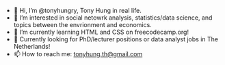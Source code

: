 - 👋 Hi, I’m @tonyhungry, Tony Hung in real life. 
- 👀 I’m interested in social netowrk analysis, statistics/data science, and topics between the envrionment and economics.
- 🌱 I’m currently learning HTML and CSS on freecodecamp.org!
- 🌟 Currently looking for PhD/lecturer positions or data analyst jobs in The Netherlands!
- 📫 How to reach me: tonyhung.th@gmail.com 

<!---
tonyhungry/tonyhungry is a ✨ special ✨ repository because its `README.md` (this file) appears on your GitHub profile.
You can click the Preview link to take a look at your changes.
--->

